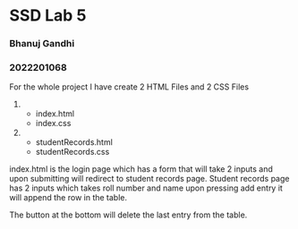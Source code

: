 # SSD Lab 5

### Bhanuj Gandhi

### 2022201068

For the whole project I have create 2 HTML Files and 2 CSS Files

1. - index.html
   - index.css

2. - studentRecords.html
   - studentRecords.css

index.html is the login page which has a form that will take 2 inputs and upon submitting will redirect to student records page.
Student records page has 2 inputs which takes roll number and name upon pressing add entry it will append the row in the table.

The button at the bottom will delete the last entry from the table.
